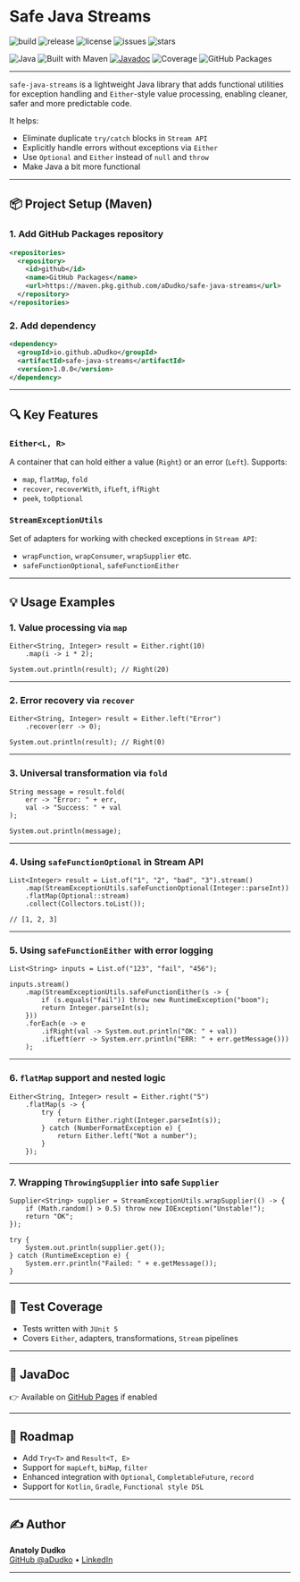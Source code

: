 # Safe Java Streams

![build](https://img.shields.io/github/actions/workflow/status/aDudko/safe-java-streams/ci.yml?branch=master)
![release](https://img.shields.io/github/v/release/aDudko/safe-java-streams)
![license](https://img.shields.io/github/license/aDudko/safe-java-streams)
![issues](https://img.shields.io/github/issues/aDudko/safe-java-streams)
![stars](https://img.shields.io/github/stars/aDudko/safe-java-streams)

![Java](https://img.shields.io/badge/Java-17-blue.svg)
![Built with Maven](https://img.shields.io/badge/Built_with-Maven-007396?logo=apache-maven)
[![Javadoc](https://img.shields.io/badge/javadoc-latest-blue)](https://adudko.github.io/safe-java-streams/)
![Coverage](https://img.shields.io/badge/coverage-100%25-brightgreen)
![GitHub Packages](https://img.shields.io/badge/github--packages-enabled-green)

---

`safe-java-streams` is a lightweight Java library that adds functional utilities for exception handling and `Either`-style value processing, enabling cleaner, safer and more predictable code.

It helps:

- Eliminate duplicate `try/catch` blocks in `Stream API`
- Explicitly handle errors without exceptions via `Either`
- Use `Optional` and `Either` instead of `null` and `throw`
- Make Java a bit more functional

---

## 📦 Project Setup (Maven)

### 1. Add GitHub Packages repository

```xml
<repositories>
  <repository>
    <id>github</id>
    <name>GitHub Packages</name>
    <url>https://maven.pkg.github.com/aDudko/safe-java-streams</url>
  </repository>
</repositories>
```

### 2. Add dependency

```xml
<dependency>
  <groupId>io.github.aDudko</groupId>
  <artifactId>safe-java-streams</artifactId>
  <version>1.0.0</version>
</dependency>
```

---

## 🔍 Key Features

### `Either<L, R>`

A container that can hold either a value (`Right`) or an error (`Left`). Supports:

- `map`, `flatMap`, `fold`
- `recover`, `recoverWith`, `ifLeft`, `ifRight`
- `peek`, `toOptional`

### `StreamExceptionUtils`

Set of adapters for working with checked exceptions in `Stream API`:

- `wrapFunction`, `wrapConsumer`, `wrapSupplier` etc.
- `safeFunctionOptional`, `safeFunctionEither`

---

## 💡 Usage Examples

### 1. Value processing via `map`

```
Either<String, Integer> result = Either.right(10)
    .map(i -> i * 2);

System.out.println(result); // Right(20)
```

---

### 2. Error recovery via `recover`

```
Either<String, Integer> result = Either.left("Error")
    .recover(err -> 0);

System.out.println(result); // Right(0)
```

---

### 3. Universal transformation via `fold`

```
String message = result.fold(
    err -> "Error: " + err,
    val -> "Success: " + val
);

System.out.println(message);
```

---

### 4. Using `safeFunctionOptional` in Stream API

```
List<Integer> result = List.of("1", "2", "bad", "3").stream()
    .map(StreamExceptionUtils.safeFunctionOptional(Integer::parseInt))
    .flatMap(Optional::stream)
    .collect(Collectors.toList());

// [1, 2, 3]
```

---

### 5. Using `safeFunctionEither` with error logging

```
List<String> inputs = List.of("123", "fail", "456");

inputs.stream()
    .map(StreamExceptionUtils.safeFunctionEither(s -> {
        if (s.equals("fail")) throw new RuntimeException("boom");
        return Integer.parseInt(s);
    }))
    .forEach(e -> e
        .ifRight(val -> System.out.println("OK: " + val))
        .ifLeft(err -> System.err.println("ERR: " + err.getMessage()))
    );
```

---

### 6. `flatMap` support and nested logic

```
Either<String, Integer> result = Either.right("5")
    .flatMap(s -> {
        try {
            return Either.right(Integer.parseInt(s));
        } catch (NumberFormatException e) {
            return Either.left("Not a number");
        }
    });
```

---

### 7. Wrapping `ThrowingSupplier` into safe `Supplier`

```
Supplier<String> supplier = StreamExceptionUtils.wrapSupplier(() -> {
    if (Math.random() > 0.5) throw new IOException("Unstable!");
    return "OK";
});

try {
    System.out.println(supplier.get());
} catch (RuntimeException e) {
    System.err.println("Failed: " + e.getMessage());
}
```

---

## 🧪 Test Coverage

- Tests written with `JUnit 5`
- Covers `Either`, adapters, transformations, `Stream` pipelines

---

## 📘 JavaDoc

👉 Available on [GitHub Pages](https://aDudko.github.io/safe-java-streams) if enabled

---

## 🚀 Roadmap

- Add `Try<T>` and `Result<T, E>`
- Support for `mapLeft`, `biMap`, `filter`
- Enhanced integration with `Optional`, `CompletableFuture`, `record`
- Support for `Kotlin`, `Gradle`, `Functional style DSL`

---

## ✍️ Author

**Anatoly Dudko**  
[GitHub @aDudko](https://github.com/aDudko) • [LinkedIn](https://www.linkedin.com/in/dudko-anatol/)

---